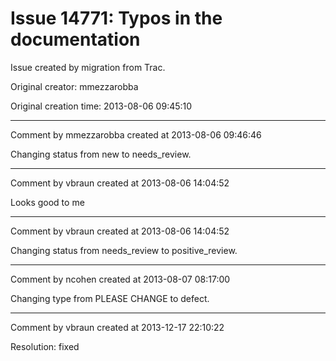 # Issue 14771: Typos in the documentation

Issue created by migration from Trac.

Original creator: mmezzarobba

Original creation time: 2013-08-06 09:45:10




---

Comment by mmezzarobba created at 2013-08-06 09:46:46

Changing status from new to needs_review.


---

Comment by vbraun created at 2013-08-06 14:04:52

Looks good to me


---

Comment by vbraun created at 2013-08-06 14:04:52

Changing status from needs_review to positive_review.


---

Comment by ncohen created at 2013-08-07 08:17:00

Changing type from PLEASE CHANGE to defect.


---

Comment by vbraun created at 2013-12-17 22:10:22

Resolution: fixed
